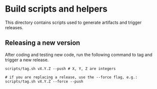 # Build scripts and helpers

This directory contains scripts used to generate artifacts and trigger releases.

## Releasing a new version

After coding and testing new code, run the following command to tag and trigger a new release.

```shell
scripts/tag.sh vX.Y.Z --push # X, Y, Z are integers

# if you are replacing a release, use the --force flag, e.g.:
scripts/tag.sh vX.Y.Z --force --push
```
